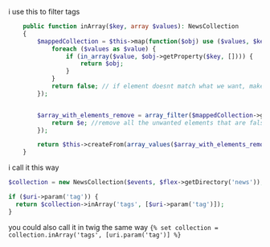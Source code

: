 i use this to filter tags
```php
    public function inArray($key, array $values): NewsCollection
    {
        $mappedCollection = $this->map(function($obj) use ($values, $key) {
            foreach ($values as $value) {
                if (in_array($value, $obj->getProperty($key, []))) {
                    return $obj;
                }
            }
            return false; // if element doesnt match what we want, make it false
        });


        $array_with_elements_remove = array_filter($mappedCollection->getElements(), function($e){
            return $e; //remove all the unwanted elements that are false
        });

        return $this->createFrom(array_values($array_with_elements_remove));
    }
```

i call it this way

```php
$collection = new NewsCollection($events, $flex->getDirectory('news'));

if ($uri->param('tag')) {
  return $collection->inArray('tags', [$uri->param('tag')]);
}
```

you could also call it in twig the same way
`{% set collection = collection.inArray('tags', [uri.param('tag')] %}`